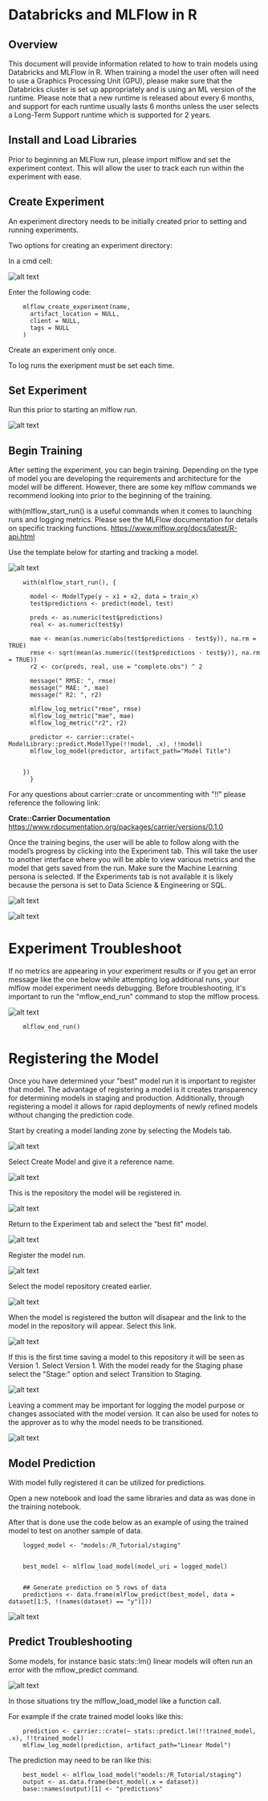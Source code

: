 # Databricks and MLFlow in R

## Overview

This document will provide information related to how to train models using Databricks and MLFlow in R. When training a model the user often will need to use a Graphics Processing Unit (GPU), please make sure that the Databricks cluster is set up appropriately and is using an ML version of the runtime. Please note that a new runtime is released about every 6 months, and support for each runtime usually lasts 6 months unless the user selects a Long-Term Support runtime which is supported for 2 years.

## Install and Load Libraries

Prior to beginning an MLFlow run, please import mlflow and set the experiment context. This will allow the user to track each run within the experiment with ease.

## Create Experiment

An experiment directory needs to be initially created prior to setting and running experiments.

Two options for creating an experiment directory:

In a cmd cell:

![alt text](CreateExperiment.PNG)

Enter the following code:

        mlflow_create_experiment(name,
          artifact_location = NULL,
          client = NULL,
          tags = NULL
        )

Create an experiment only once.

To log runs the exeripment must be set each time.


## Set Experiment

Run this prior to starting an mlflow run.

![alt text](SetExperiment.PNG)


## Begin Training


After setting the experiment, you can begin training. Depending on the type of model you are developing the requirements and architecture for the model will be different. However, there are some key mlflow commands we recommend looking into prior to the beginning of the training.

with(mlflow_start_run() is a useful commands when it comes to launching runs and logging metrics. Please see the MLFlow documentation for details on specific tracking functions. https://www.mlflow.org/docs/latest/R-api.html

Use the template below for starting and tracking a model.

![alt text](start_mlflow.PNG)

        with(mlflow_start_run(), {
  
          model <- ModelType(y ~ x1 + x2, data = train_x)
          test$predictions <- predict(model, test)
  
          preds <- as.numeric(test$predictions)
          real <- as.numeric(test$y)

          mae <- mean(as.numeric(abs(test$predictions - test$y)), na.rm = TRUE)
          rmse <- sqrt(mean(as.numeric((test$predictions - test$y)), na.rm = TRUE))
          r2 <- cor(preds, real, use = "complete.obs") ^ 2

          message(" RMSE: ", rmse)
          message(" MAE: ", mae)
          message(" R2: ", r2)

          mlflow_log_metric("rmse", rmse)
          mlflow_log_metric("mae", mae)
          mlflow_log_metric("r2", r2)

          predictor <- carrier::crate(~ ModelLibrary::predict.ModelType(!!model, .x), !!model)
          mlflow_log_model(predictor, artifact_path="Model Title") 


        })
          }

For any questions about carrier::crate or uncommenting with "!!" please reference the following link:

**Crate::Carrier Documentation**
https://www.rdocumentation.org/packages/carrier/versions/0.1.0


Once the training begins, the user will be able to follow along with the model’s progress by clicking into the Experiment tab. This will take the user to another interface where you will be able to view various metrics and the model that gets saved from the run. Make sure the Machine Learning persona is selected. If the Experiments tab is not available it is likely because the persona is set to Data Science & Engineering or SQL.


![alt text](ExperimentTab.PNG)

![alt text](Experiments.PNG)

# Experiment Troubleshoot

If no metrics are appearing in your experiment results or if you get an error message like the one below while attempting log additional runs, your mlflow model experiment needs debugging. Before troubleshooting, it's important to run the "mflow_end_run" command to stop the mlflow process. 
        
 ![alt text](ErrorMessage.PNG)


        mlflow_end_run()


# Registering the Model

Once you have determined your "best" model run it is important to register that model. The advantage of registering a model is it creates transparency for determining models in staging and production. Additionally, through registering a model it allows for rapid deployments of newly refined models without changing the prediction code.

Start by creating a model landing zone by selecting the Models tab.

![alt text](CreateModel.PNG)

Select Create Model and give it a reference name. 

![alt text](NameModelRepo.PNG)

This is the repository the model will be registered in.

![alt text](ModelLanding.PNG)

Return to the Experiment tab and select the "best fit" model.

![alt text](SelectRun.PNG)

Register the model run.

![alt text](RegisterRun.PNG)

Select the model repository created earlier.

![alt text](RegisterModelRun.PNG)


When the model is registered the button will disapear and the link to the model in the repository will appear. Select this link.


![alt text](ModeRegistered.PNG)

If this is the first time saving a model to this repository it will be seen as Version 1. Select Version 1.
With the model ready for the Staging phase select the "Stage:" option and select Transition to Staging. 

![alt text](ModelStage.PNG)

Leaving a comment may be important for logging the model purpose or changes associated with the model version. It can also be used for notes to the approver as to why the model needs to be transitioned. 

![alt text](Transition.PNG)

## Model Prediction

With model fully registered it can be utilized for predictions.

Open a new notebook and load the same libraries and data as was done in the training notebook.

After that is done use the code below as an example of using the trained model to test on another sample of data.

        logged_model <- "models:/R_Tutorial/staging"


        best_model <- mlflow_load_model(model_uri = logged_model)


        ## Generate prediction on 5 rows of data 
        predictions <- data.frame(mlflow_predict(best_model, data = dataset[1:5, !(names(dataset) == "y")]))

![alt text](ModelPredict.PNG)

## Predict Troubleshooting

Some models, for instance basic stats::lm() linear models will often run an error with the mflow_predict command. 

![alt text](PredictError.PNG)

In those situations try the mlflow_load_model like a function call.

For example if the crate trained model looks like this:

        prediction <- carrier::crate(~ stats::predict.lm(!!trained_model, .x), !!trained_model)
        mlflow_log_model(prediction, artifact_path="Linear Model")  

The prediction may need to be ran like this:

        best_model <- mlflow_load_model("models:/R_Tutorial/staging")
        output <- as.data.frame(best_model(.x = dataset))
        base::names(output)[1] <- "predictions"
